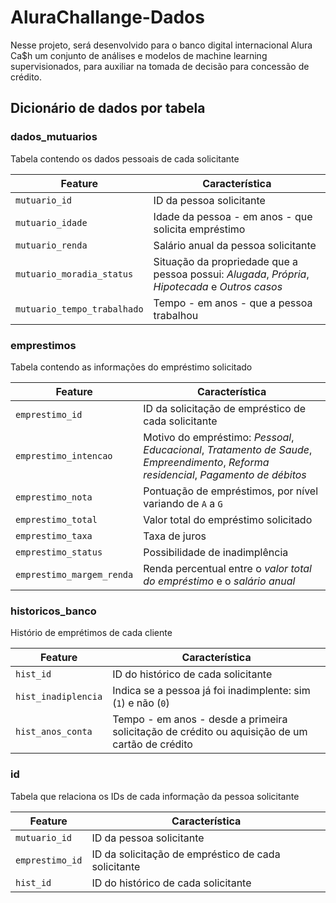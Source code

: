 # AluraChallange-Dados
Nesse projeto, será desenvolvido para o banco digital internacional Alura Ca$h um conjunto de análises e modelos de machine learning supervisionados, para auxiliar na tomada de decisão para concessão de crédito.

## Dicionário de dados por tabela

### dados_mutuarios

Tabela contendo os dados pessoais de cada solicitante

| Feature | Característica |
| --- | --- |
|`mutuario_id`|ID da pessoa solicitante|
| `mutuario_idade` | Idade da pessoa - em anos - que solicita empréstimo |
| `mutuario_renda` | Salário anual da pessoa solicitante |
| `mutuario_moradia_status` | Situação da propriedade que a pessoa possui: *Alugada*, *Própria*, *Hipotecada* e *Outros casos* |
| `mutuario_tempo_trabalhado` | Tempo - em anos - que a pessoa trabalhou |

### emprestimos

Tabela contendo as informações do empréstimo solicitado

| Feature | Característica |
| --- | --- |
|`emprestimo_id`|ID da solicitação de empréstico de cada solicitante|
| `emprestimo_intencao` | Motivo do empréstimo: *Pessoal*, *Educacional*, *Tratamento de Saude*, *Empreendimento*, *Reforma residencial*, *Pagamento de débitos* |
| `emprestimo_nota` | Pontuação de empréstimos, por nível variando de `A` a `G` |
| `emprestimo_total` | Valor total do empréstimo solicitado |
| `emprestimo_taxa` | Taxa de juros |
| `emprestimo_status` | Possibilidade de inadimplência |
| `emprestimo_margem_renda` | Renda percentual entre o *valor total do empréstimo* e o *salário anual* |


### historicos_banco

Histório de emprétimos de cada cliente

| Feature | Característica |
| --- | --- |
|`hist_id`|ID do histórico de cada solicitante|
| `hist_inadiplencia` | Indica se a pessoa já foi inadimplente: sim (`1`) e não (`0`) |
| `hist_anos_conta` | Tempo - em anos - desde a primeira solicitação de crédito ou aquisição de um cartão de crédito |

### id

Tabela que relaciona os IDs de cada informação da pessoa solicitante

| Feature | Característica |
| --- | --- |
|`mutuario_id`|ID da pessoa solicitante|
|`emprestimo_id`|ID da solicitação de empréstico de cada solicitante|
|`hist_id`|ID do histórico de cada solicitante|
